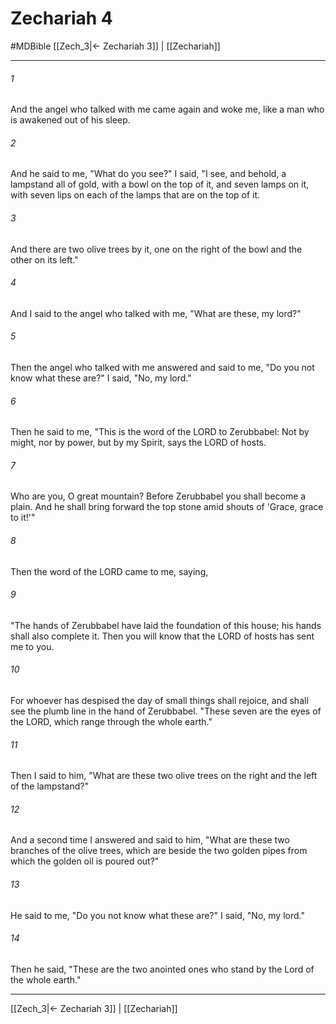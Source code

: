 # Zechariah 4
#MDBible
[[Zech_3|← Zechariah 3]] | [[Zechariah]]

***

###### 1 
And the angel who talked with me came again and woke me, like a man who is awakened out of his sleep. 

###### 2 
And he said to me, "What do you see?" I said, "I see, and behold, a lampstand all of gold, with a bowl on the top of it, and seven lamps on it, with seven lips on each of the lamps that are on the top of it. 

###### 3 
And there are two olive trees by it, one on the right of the bowl and the other on its left." 

###### 4 
And I said to the angel who talked with me, "What are these, my lord?" 

###### 5 
Then the angel who talked with me answered and said to me, "Do you not know what these are?" I said, "No, my lord." 

###### 6 
Then he said to me, "This is the word of the LORD to Zerubbabel: Not by might, nor by power, but by my Spirit, says the LORD of hosts. 

###### 7 
Who are you, O great mountain? Before Zerubbabel you shall become a plain. And he shall bring forward the top stone amid shouts of 'Grace, grace to it!'" 

###### 8 
Then the word of the LORD came to me, saying, 

###### 9 
"The hands of Zerubbabel have laid the foundation of this house; his hands shall also complete it. Then you will know that the LORD of hosts has sent me to you. 

###### 10 
For whoever has despised the day of small things shall rejoice, and shall see the plumb line in the hand of Zerubbabel. "These seven are the eyes of the LORD, which range through the whole earth." 

###### 11 
Then I said to him, "What are these two olive trees on the right and the left of the lampstand?" 

###### 12 
And a second time I answered and said to him, "What are these two branches of the olive trees, which are beside the two golden pipes from which the golden oil is poured out?" 

###### 13 
He said to me, "Do you not know what these are?" I said, "No, my lord." 

###### 14 
Then he said, "These are the two anointed ones who stand by the Lord of the whole earth." 

***

[[Zech_3|← Zechariah 3]] | [[Zechariah]]
